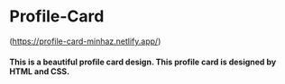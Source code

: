 # Profile-Card
(https://profile-card-minhaz.netlify.app/)

#### This is a beautiful profile card design. This profile card is designed by HTML and CSS.
